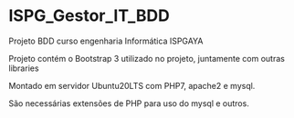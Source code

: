# ISPG_Gestor_IT_BDD
Projeto BDD curso engenharia Informática ISPGAYA

Projeto contém o Bootstrap 3 utilizado no projeto, juntamente com outras libraries

Montado em servidor Ubuntu20LTS com PHP7, apache2 e mysql.

São necessárias extensões de PHP para uso do mysql e outros.

